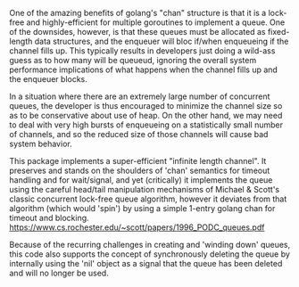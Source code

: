 One of the amazing benefits of golang's "chan" structure is that it is a lock-free and highly-efficient for multiple goroutines to implement a queue. One of the downsides, however, is that these queues must be allocated as fixed-length data structures, and the enqueuer will bloc if/when enqueueing if the channel fills up. This typically results in developers just doing a wild-ass guess as to how many will be queueud, ignoring the overall system performance implications of what happens when the channel fills up and the enqueuer blocks.

In a situation where there are an extremely large number of concurrent queues, the developer is thus encouraged to minimize the channel size so as to be conservative about use of heap. On the other hand, we may need to deal with very high bursts of enqueueing on a statistically small number of channels, and so the reduced size of those channels will cause bad system behavior.

This package implements a super-efficient "infinite length channel". It preserves and stands on the shoulders of 'chan' semantics for timeout handling and for wait/signal, and yet (critically) it implements the queue using the careful head/tail manipulation mechanisms of Michael & Scott's classic concurrent lock-free queue algorithm, however it deviates from that algorithm (which would 'spin') by using a simple 1-entry golang chan for timeout and blocking. https://www.cs.rochester.edu/~scott/papers/1996_PODC_queues.pdf

Because of the recurring challenges in creating and 'winding down' queues, this code also supports the concept of synchronously deleting the queue by internally using the 'nil' object as a signal that the queue has been deleted and will no longer be used.